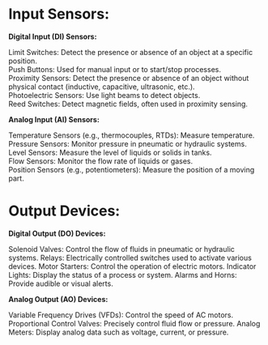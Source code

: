 
<h1>Input Sensors: </h1>

**Digital Input (DI) Sensors:**  

Limit Switches: Detect the presence or absence of an object at a specific position.  
Push Buttons: Used for manual input or to start/stop processes.  
Proximity Sensors: Detect the presence or absence of an object without physical contact (inductive, capacitive, ultrasonic, etc.).  
Photoelectric Sensors: Use light beams to detect objects.  
Reed Switches: Detect magnetic fields, often used in proximity sensing.  

**Analog Input (AI) Sensors:**  

Temperature Sensors (e.g., thermocouples, RTDs): Measure temperature.  
Pressure Sensors: Monitor pressure in pneumatic or hydraulic systems.  
Level Sensors: Measure the level of liquids or solids in tanks.  
Flow Sensors: Monitor the flow rate of liquids or gases.  
Position Sensors (e.g., potentiometers): Measure the position of a moving part.  

<h1>Output Devices:</h1>

**Digital Output (DO) Devices:**

Solenoid Valves: Control the flow of fluids in pneumatic or hydraulic systems.
Relays: Electrically controlled switches used to activate various devices.
Motor Starters: Control the operation of electric motors.
Indicator Lights: Display the status of a process or system.
Alarms and Horns: Provide audible or visual alerts.

**Analog Output (AO) Devices:**

Variable Frequency Drives (VFDs): Control the speed of AC motors.
Proportional Control Valves: Precisely control fluid flow or pressure.
Analog Meters: Display analog data such as voltage, current, or pressure.

